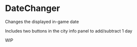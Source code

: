 # DateChanger
Changes the displayed in-game date

Includes two buttons in the city info panel to add/subtract 1 day

WIP
